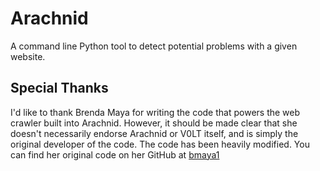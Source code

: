 # Arachnid

A command line Python tool to detect potential problems with a given website.

## Special Thanks

I'd like to thank Brenda Maya for writing the code that powers the web crawler built into Arachnid. However, it should be made clear that she doesn't necessarily endorse Arachnid or V0LT itself, and is simply the original developer of the code. The code has been heavily modified. You can find her original code on her GitHub at [bmaya1](https://github.com/bmaya1)

